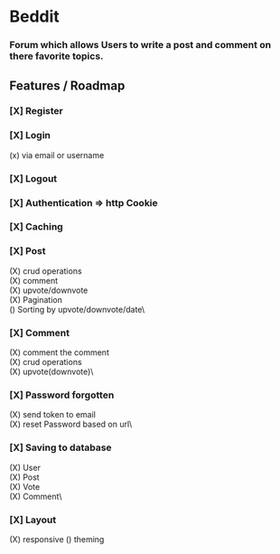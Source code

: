 # Beddit

### Forum which allows Users to write a post and comment on there favorite topics.

## Features / Roadmap

### [X] Register

### [X] Login

(x) via email or username

### [X] Logout

### [X] Authentication => http Cookie

### [X] Caching

### [X] Post

(X) crud operations\
(X) comment\
(X) upvote/downvote\
(X) Pagination\
() Sorting by upvote/downvote/date\

### [X] Comment

(X) comment the comment\
(X) crud operations\
(X) upvote(downvote)\

### [X] Password forgotten

(X) send token to email\
(X) reset Password based on url\

### [X] Saving to database

(X) User\
(X) Post\
(X) Vote\
(X) Comment\

### [X] Layout

(X) responsive
() theming

